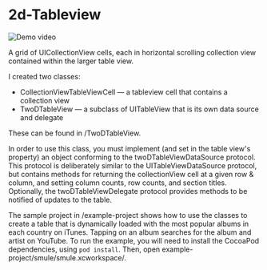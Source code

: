 # 2d-Tableview

![Demo video](https://youtu.be/gwgEpGpX0vg)

A grid of UICollectionView cells, each in horizontal scrolling collection view contained within the larger table view.

I created two classes:
* CollectionViewTableViewCell — a tableview cell that contains a collection view
* TwoDTableView — a subclass of UITableView that is its own data source and delegate 

These can be found in /TwoDTableView.

In order to use this class, you must implement (and set in the table view's property) an object conforming to the twoDTableViewDataSource protocol.  This protocol is deliberately similar to the UITableViewDataSource protocol, but contains methods for returning the collectionView cell at a given row & column, and setting column counts, row counts, and section titles.  Optionally, the twoDTableViewDelegate protocol provides methods to be notified of updates to the table. 

The sample project in /example-project  shows how to use the classes to create a table that is dynamically loaded with the most popular albums in each country on iTunes.  Tapping on an album searches for the album and artist on YouTube.  To run the example, you will need to install the CocoaPod dependencies, using `pod install`. Then, open example-project/smule/smule.xcworkspace/.
